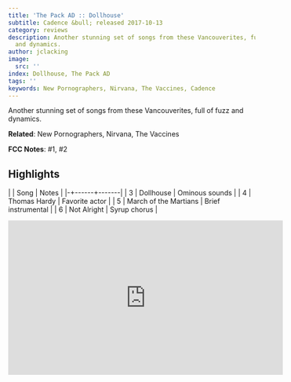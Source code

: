 ```yaml
---
title: 'The Pack AD :: Dollhouse'
subtitle: Cadence &bull; released 2017-10-13
category: reviews
description: Another stunning set of songs from these Vancouverites, full of fuzz
  and dynamics.
author: jclacking
image:
  src: ''
index: Dollhouse, The Pack AD
tags: ''
keywords: New Pornographers, Nirvana, The Vaccines, Cadence
---
```

Another stunning set of songs from these Vancouverites, full of fuzz and dynamics.<!--more-->

**Related**: New Pornographers, Nirvana, The Vaccines

**FCC Notes**: #1, #2

## Highlights

| | Song | Notes |
|-+------+-------|
| 3 | Dollhouse | Ominous sounds |
| 4 | Thomas Hardy | Favorite actor |
| 5 | March of the Martians | Brief instrumental |
| 6 | Not Alright | Syrup chorus |

<div class="tlo-detail-video"><iframe width="560" height="315" src="https://www.youtube.com/embed/9UHUPx29-Es" frameborder="0" allow="autoplay; encrypted-media" allowfullscreen></iframe></div>

